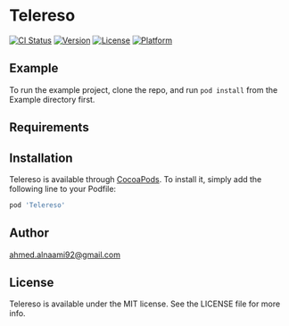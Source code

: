 # Telereso

[![CI Status](https://img.shields.io/travis/ahna92/Telereso.svg?style=flat)](https://travis-ci.org/ahna92/Telereso)
[![Version](https://img.shields.io/cocoapods/v/Telereso.svg?style=flat)](https://cocoapods.org/pods/Telereso)
[![License](https://img.shields.io/cocoapods/l/Telereso.svg?style=flat)](https://cocoapods.org/pods/Telereso)
[![Platform](https://img.shields.io/cocoapods/p/Telereso.svg?style=flat)](https://cocoapods.org/pods/Telereso)

## Example

To run the example project, clone the repo, and run `pod install` from the Example directory first.

## Requirements

## Installation

Telereso is available through [CocoaPods](https://cocoapods.org). To install
it, simply add the following line to your Podfile:

```ruby
pod 'Telereso'
```

## Author

ahmed.alnaami92@gmail.com

## License

Telereso is available under the MIT license. See the LICENSE file for more info.
